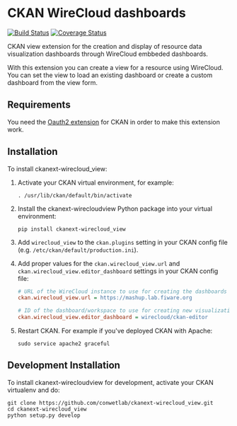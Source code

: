 # CKAN WireCloud dashboards

[![Build Status](https://travis-ci.org/conwetlab/ckanext-wirecloud_view.svg?branch=develop)](https://travis-ci.org/conwetlab/ckanext-wirecloud_view)
[![Coverage Status](https://coveralls.io/repos/github/conwetlab/ckanext-wirecloud_view/badge.svg?branch=develop)](https://coveralls.io/github/conwetlab/ckanext-wirecloud_view?branch=develop)

CKAN view extension for the creation and display of resource data visualization dashboards through WireCloud embbeded dashboards.

With this extension you can create a view for a resource using WireCloud. You can set the view to load an existing dashboard or
create a custom dashboard from the view form.


## Requirements

You need the [Oauth2 extension](https://github.com/conwetlab/ckanext-oauth2) for CKAN in order to make this extension work.


## Installation

To install ckanext-wirecloud_view:

1. Activate your CKAN virtual environment, for example:

    ```
    . /usr/lib/ckan/default/bin/activate
    ```

2. Install the ckanext-wirecloudview Python package into your virtual environment:

    ```
    pip install ckanext-wirecloud_view
    ```

3. Add `wirecloud_view` to the `ckan.plugins` setting in your CKAN
   config file (e.g. `/etc/ckan/default/production.ini`).

4. Add proper values for the `ckan.wirecloud_view.url` and
   `ckan.wirecloud_view.editor_dashboard` settings in your CKAN config file:

    ```ini
    # URL of the WireCloud instance to use for creating the dashboards
    ckan.wirecloud_view.url = https://mashup.lab.fiware.org

    # ID of the dashboard/workspace to use for creating new visualization dashboards
    ckan.wirecloud_view.editor_dashboard = wirecloud/ckan-editor
    ```

5. Restart CKAN. For example if you've deployed CKAN with Apache:

    ```
    sudo service apache2 graceful
    ```

## Development Installation

To install ckanext-wirecloudview for development, activate your CKAN virtualenv and
do:

```
git clone https://github.com/conwetlab/ckanext-wirecloud_view.git
cd ckanext-wirecloud_view
python setup.py develop
```
